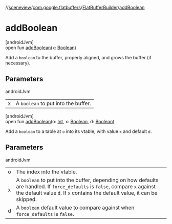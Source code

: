 //[sceneview](../../../index.md)/[com.google.flatbuffers](../index.md)/[FlatBufferBuilder](index.md)/[addBoolean](add-boolean.md)

# addBoolean

[androidJvm]\
open fun [addBoolean](add-boolean.md)(x: [Boolean](https://kotlinlang.org/api/latest/jvm/stdlib/kotlin/-boolean/index.html))

Add a `boolean` to the buffer, properly aligned, and grows the buffer (if necessary).

## Parameters

androidJvm

| | |
|---|---|
| x | A `boolean` to put into the buffer. |

[androidJvm]\
open fun [addBoolean](add-boolean.md)(o: [Int](https://kotlinlang.org/api/latest/jvm/stdlib/kotlin/-int/index.html), x: [Boolean](https://kotlinlang.org/api/latest/jvm/stdlib/kotlin/-boolean/index.html), d: [Boolean](https://kotlinlang.org/api/latest/jvm/stdlib/kotlin/-boolean/index.html))

Add a `boolean` to a table at `o` into its vtable, with value `x` and default `d`.

## Parameters

androidJvm

| | |
|---|---|
| o | The index into the vtable. |
| x | A `boolean` to put into the buffer, depending on how defaults are handled. If `force_defaults` is `false`, compare `x` against the default value `d`. If `x` contains the default value, it can be skipped. |
| d | A `boolean` default value to compare against when `force_defaults` is `false`. |
